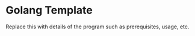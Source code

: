 Golang Template
===============

Replace this with details of the program such as prerequisites, usage, etc.
